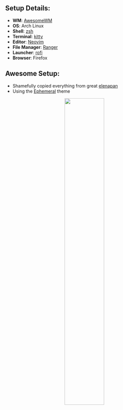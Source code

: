 ## Setup Details:

+ **WM**: [AwesomeWM](https://github.com/awesomeWM/awesome/)
+ **OS**: Arch Linux
+ **Shell**: [zsh](https://wiki.archlinux.org/index.php/Zsh)
+ **Terminal**: [kitty](https://github.com/kovidgoyal/kitty/)
+ **Editor**: [Neovim](https://github.com/neovim/neovim/)
+ **File Manager**: [Ranger](https://wiki.archlinux.org/index.php/Ranger)
+ **Launcher**: [rofi](https://github.com/davatorium/rofi/)
+ **Browser**: Firefox

## Awesome Setup:

+ Shamefully copied everything from great [elenapan](https://github.com/elenapan/dotfiles)
+ Using the [Ephemeral](https://github.com/elenapan/dotfiles/wiki/Gallery) theme

<p align="center">
  <img width="50%" src=".assets/Ephemeral.png" />
</p>
